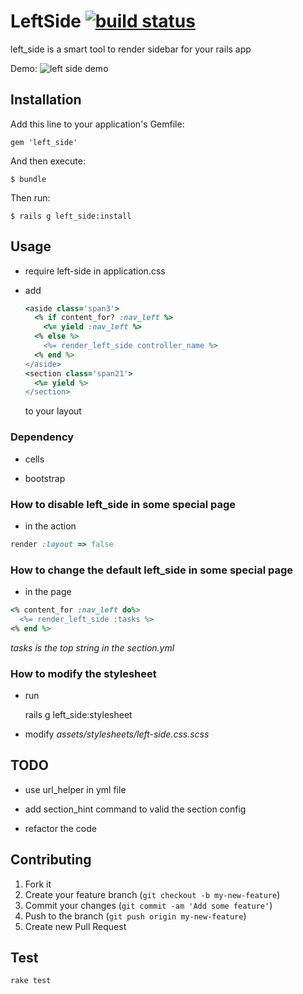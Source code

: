 LeftSide [![build status](https://secure.travis-ci.org/zlx/left_side.png)](https://travis-ci.org/zlx/left_side)
========


left_side is a smart tool to render sidebar for your rails app

Demo: ![left side demo](http://blog.zlxstar.me/images/left_side_demo.png)

## Installation

Add this line to your application's Gemfile:

    gem 'left_side'

And then execute:

    $ bundle

Then run:

    $ rails g left_side:install

## Usage

- require left-side in application.css

- add 
   ```ruby
   <aside class='span3'>
     <% if content_for? :nav_left %>
       <%= yield :nav_left %>
     <% else %>
       <%= render_left_side controller_name %>
     <% end %>
   </aside>
   <section class='span21'>
     <%= yield %>
   </section>
   ```
   to your layout

### Dependency

- cells

- bootstrap

### How to disable left_side in some special page

- in the action

```ruby
render :layout => false
```

### How to change the default left_side in some special page

- in the page

```ruby
<% content_for :nav_left do%>
  <%= render_left_side :tasks %>
<% end %>
```

*tasks is the top string in the section.yml*

### How to modify the stylesheet

+ run

    rails g left_side:stylesheet

+ modify *assets/stylesheets/left-side.css.scss*

## TODO

- use url_helper in yml file

- add section_hint command to valid the section config

- refactor the code

## Contributing

1. Fork it
2. Create your feature branch (`git checkout -b my-new-feature`)
3. Commit your changes (`git commit -am 'Add some feature'`)
4. Push to the branch (`git push origin my-new-feature`)
5. Create new Pull Request

## Test

`rake test`
